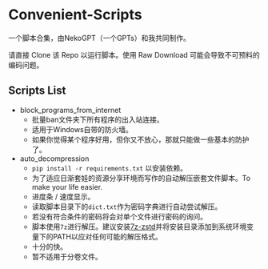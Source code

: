 # Convenient-Scripts

一个脚本合集，由NekoGPT（一个GPTs）和我共同制作。

请直接 Clone 该 Repo 以运行脚本。使用 Raw Download 可能会导致不可预料的编码问题。

## Scripts List

* block_programs_from_internet
  * 批量ban文件夹下所有程序的出入站连接。
  * 适用于Windows自带的防火墙。
  * 如果你觉得某个程序好用，但你又不放心，那就只能做一些基本的防护了。
* auto_decompression
  * `pip install -r requirements.txt` 以安装依赖。
  * 为了适应日渐套娃的资源分享环境而写作的自动解压嵌套文件脚本。To make your life easier.
  * 进度条 / 速度显示。
  * 读取脚本目录下的`dict.txt`作为密码字典进行自动尝试解压。
  * 若没有符合条件的密码将会对单个文件进行密码的询问。
  * 脚本使用`7z`进行解压。建议安装[7z-zstd](https://github.com/mcmilk/7-Zip-zstd)并将安装目录添加到系统环境变量下的PATH以应对任何可能的解压格式。
  * 十分的快。
  * 暂不适用于分卷文件。
